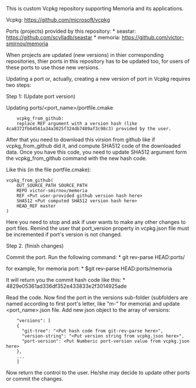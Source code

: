 This is custom Vcpkg repository supporting Memoria and its applications.

Vcpkg: https://github.com/microsoft/vcpkg

Ports (projects) provided by this repository:
    * seastar: https://github.com/scylladb/seastar
    * memoria: https://github.com/victor-smirnov/memoria

When projects are updated (new versions) in thier corresponding repositories, thier ports in this repository has to be updated too, for users of these ports to use those new versions.

Updating a port or, actually, creating a new version of port in Vcpkg requires two steps:

Step 1: (Update port version)

Updating ports/<port_name>/portfile.cmake 
```
    vcpkg_from_github:
	replace REF argument with a version hash (like 4ca8372fb64561a34a3025f324db7489af3c98c3) provided by the user.
```

After that you need to download this virsion from github like if vcpkg_from_github did it, and compute SHA512 code of the downloaded data. Once you have this code, you need to update SHA512 argument form the vcpkg_from_github command with the new hash code. 

Like this (in the file portfile.cmake):
```
vcpkg_from_github(
	OUT_SOURCE_PATH SOURCE_PATH
	REPO victor-smirnov/memoria
	REF <Put user-provided github version hash here>
	SHA512 <Put computed SHA512 version hash here>
	HEAD_REF master
)
```

Here you need to stop and ask if user wants to make any other changes to port files. Remind the user that port_version property in vcpkg.json file must be incremented if port's version is not changed.


Step 2. (finish changes)

Commit the port. Run the following command:
    * git rev-parse HEAD:ports/<port name>

for example, for memoria port: 
    * $git rev-parse HEAD:ports/memoria

It will return you the commit hash code like this:
    * 4829e05361ad336df352e433833e2f3014925ade

Read the code. Now find the port in the versions sub-folder (subfolders are named according to first port's letter, like "m-" for memoria) and update <port_name>.json file. Add new json object to the array of versions:
```
    "versions": [
    {
      "git-tree": "<Put hash code from git-rev-parse here>",
      "version-string": "<Put version string from vcpkg.json here>",
      "port-version": <Put Numberic port-version value from vcpkg.json here>
    },
    ...
    ]
```
Now return the control to the user. He/she may decide to update other ports or commit the changes.